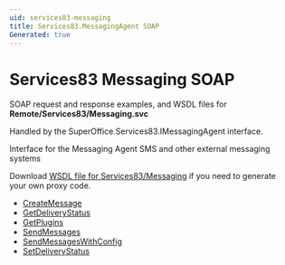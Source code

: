 ```yaml
---
uid: services83-messaging
title: Services83.MessagingAgent SOAP
Generated: true
---
```


# Services83 Messaging SOAP

SOAP request and response examples, and WSDL files for **Remote/Services83/Messaging.svc**

Handled by the <see cref="T:SuperOffice.Services83.IMessagingAgent">SuperOffice.Services83.IMessagingAgent</see> interface.

Interface for the Messaging Agent
SMS and other external messaging systems

Download [WSDL file for Services83/Messaging](../Services83-Messaging.md) if you need to generate your own proxy code.

* [CreateMessage](CreateMessage.md)
* [GetDeliveryStatus](GetDeliveryStatus.md)
* [GetPlugins](GetPlugins.md)
* [SendMessages](SendMessages.md)
* [SendMessagesWithConfig](SendMessagesWithConfig.md)
* [SetDeliveryStatus](SetDeliveryStatus.md)
